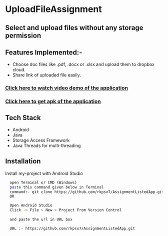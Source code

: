 # UploadFileAssignment

## Select and upload files without any storage permission

## Features Implemented:-
- Choose doc files like .pdf, .docx or .xlsx and upload them to dropbox cloud.
- Share link of uploaded file easily.

### [Click here to watch video demo of the application](https://drive.google.com/file/d/1YMzVuLNduZLWkWDxqWzuuzod26EYq6V8/view?usp=sharing)


### [Click here to get apk of the application](https://drive.google.com/file/d/14PM3OprkmpMTf_EwWzuXwRTg7ATTYEem/view?usp=sharing)

## Tech Stack
- Android
- Java
- Storage Access Framework
- Java Threads for multi-threading



## Installation

Install my-project with Android Studio

```bash
  open Terminal or CMD (Windows)
  paste this command given below in Terminal
  command:- git clone https://github.com/rkpsx7/AssignmentListedApp.git
  OR

  Open Android Studio
  Click -> File > New > Project From Version Control
 
  and paste the url in URL box

  URL :- https://github.com/rkpsx7/AssignmentListedApp.git
```
